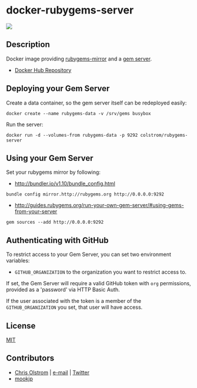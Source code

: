 # docker-rubygems-server

[![](https://badge.imagelayers.io/colstrom/rubygems-server:latest.svg)](https://imagelayers.io/?images=colstrom/rubygems-server:latest)

Description
-----------

Docker image providing [rubygems-mirror](https://github.com/rubygems/rubygems-mirror) and a [gem server](https://github.com/geminabox/geminabox).

* [Docker Hub Repository](https://hub.docker.com/r/colstrom/rubygems-server/builds/)

Deploying your Gem Server
-------------------------

Create a data container, so the gem server itself can be redeployed easily:
```
docker create --name rubygems-data -v /srv/gems busybox
```

Run the server:
```
docker run -d --volumes-from rubygems-data -p 9292 colstrom/rubygems-server
```

Using your Gem Server
---------------------

Set your rubygems mirror by following:
* http://bundler.io/v1.10/bundle_config.html

```
bundle config mirror.http://rubygems.org http://0.0.0.0:9292
```

* http://guides.rubygems.org/run-your-own-gem-server/#using-gems-from-your-server
```
gem sources --add http://0.0.0.0:9292
```

Authenticating with GitHub
--------------------------

To restrict access to your Gem Server, you can set two environment variables:
* `GITHUB_ORGANIZATION` to the organization you want to restrict access to.

If set, the Gem Server will require a valid GitHub token with `org` permissions, provided as a 'password' via HTTP Basic Auth.

If the user associated with the token is a member of the `GITHUB_ORGANIZATION` you set, that user will have access.

License
-------
[MIT](https://tldrlegal.com/license/mit-license)

Contributors
------------
* [Chris Olstrom](https://colstrom.github.io/) | [e-mail](mailto:chris@olstrom.com) | [Twitter](https://twitter.com/ChrisOlstrom)
* [mookjp](https://github.com/mookjp)
